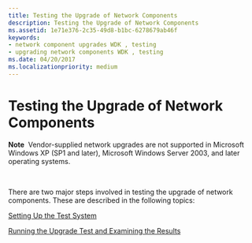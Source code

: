 ```yaml
---
title: Testing the Upgrade of Network Components
description: Testing the Upgrade of Network Components
ms.assetid: 1e71e376-2c35-49d8-b1bc-6278679ab46f
keywords:
- network component upgrades WDK , testing
- upgrading network components WDK , testing
ms.date: 04/20/2017
ms.localizationpriority: medium
---
```


# Testing the Upgrade of Network Components





**Note**  Vendor-supplied network upgrades are not supported in Microsoft Windows XP (SP1 and later), Microsoft Windows Server 2003, and later operating systems.

 

There are two major steps involved in testing the upgrade of network components. These are described in the following topics:

[Setting Up the Test System](setting-up-the-test-system.md)

[Running the Upgrade Test and Examining the Results](running-the-upgrade-test-and-examining-the-results.md)

 

 





